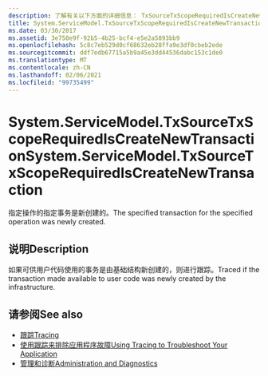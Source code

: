 ```yaml
---
description: 了解有关以下方面的详细信息： TxSourceTxScopeRequiredIsCreateNewTransaction
title: System.ServiceModel.TxSourceTxScopeRequiredIsCreateNewTransaction
ms.date: 03/30/2017
ms.assetid: 3e758e9f-92b5-4b25-bcf4-e5e2a5893bb9
ms.openlocfilehash: 5c8c7eb529d0cf68632eb28ffa9e3df0cbeb2ede
ms.sourcegitcommit: ddf7edb67715a5b9a45e3dd44536dabc153c1de0
ms.translationtype: MT
ms.contentlocale: zh-CN
ms.lasthandoff: 02/06/2021
ms.locfileid: "99735499"
---
```

# <a name="systemservicemodeltxsourcetxscoperequirediscreatenewtransaction"></a><span data-ttu-id="35d3f-103">System.ServiceModel.TxSourceTxScopeRequiredIsCreateNewTransaction</span><span class="sxs-lookup"><span data-stu-id="35d3f-103">System.ServiceModel.TxSourceTxScopeRequiredIsCreateNewTransaction</span></span>

<span data-ttu-id="35d3f-104">指定操作的指定事务是新创建的。</span><span class="sxs-lookup"><span data-stu-id="35d3f-104">The specified transaction for the specified operation was newly created.</span></span>  
  
## <a name="description"></a><span data-ttu-id="35d3f-105">说明</span><span class="sxs-lookup"><span data-stu-id="35d3f-105">Description</span></span>  

 <span data-ttu-id="35d3f-106">如果可供用户代码使用的事务是由基础结构新创建的，则进行跟踪。</span><span class="sxs-lookup"><span data-stu-id="35d3f-106">Traced if the transaction made available to user code was newly created by the infrastructure.</span></span>  
  
## <a name="see-also"></a><span data-ttu-id="35d3f-107">请参阅</span><span class="sxs-lookup"><span data-stu-id="35d3f-107">See also</span></span>

- [<span data-ttu-id="35d3f-108">跟踪</span><span class="sxs-lookup"><span data-stu-id="35d3f-108">Tracing</span></span>](index.md)
- [<span data-ttu-id="35d3f-109">使用跟踪来排除应用程序故障</span><span class="sxs-lookup"><span data-stu-id="35d3f-109">Using Tracing to Troubleshoot Your Application</span></span>](using-tracing-to-troubleshoot-your-application.md)
- [<span data-ttu-id="35d3f-110">管理和诊断</span><span class="sxs-lookup"><span data-stu-id="35d3f-110">Administration and Diagnostics</span></span>](../index.md)
